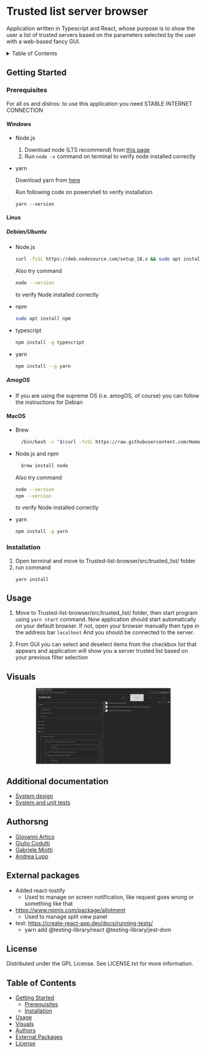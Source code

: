 # Trusted list server browser
Application written in Typescript and React, whose purpose is to show the user a list of trusted servers based on the parameters selected by the user with a web-based fancy GUI.

<!-- TABLE OF CONTENTS -->
<details>
  <summary>Table of Contents</summary>
  <ol>
    <li>
      <a href="#getting-started">Getting Started</a>
      <ul>
        <li><a href="#prerequisites">Prerequisites</a></li>
        <li><a href="#installation">Installation</a></li>
      </ul>
    </li>
    <li><a href="#usage">Usage</a></li>
    <li><a href="#visuals">Visuals</a></li>
    <li><a href="#authors">Authors</a></li>
    <li><a href="#external-packages">External package</a></li> 
    <li><a href="#license">License</a></li>
  </ol>
</details>

## Getting Started

### Prerequisites
For all os and distros: to use this application you need STABLE INTERNET CONNECTION

#### Windows
* Node.js
  1. Download node (LTS recommend) from [this page](https://nodejs.org/en/download/)
  2. Run `node -v` command on terminal to verify node installed correctly

* yarn
  
  Download yarn from [here](https://github.com/yarnpkg/yarn/releases/download/v1.22.4/yarn-1.22.4.msi)
  
  Run following code on powershell to verify installation
  
  ```
  yarn --version
  ```
  
#### Linux
##### Debian/Ubuntu
* Node.js
  ```sh
  curl -fsSL https://deb.nodesource.com/setup_18.x && sudo apt install -y nodejs
  ```
    Also try command
  ```sh
  node --version
  ```
    to verify Node installed correctly
    
* npm 
    ```sh
    sudo apt install npm
    ```
    
* typescript
  ```sh
  npm install -g typescript
  ```
  
* yarn
  ```sh
  npm install --g yarn
  ```
##### AmogOS

* If you are using the supreme OS (i.e. amogOS, of course) you can follow the instructions for Debian


#### MacOS

* Brew
  ```sh
    /bin/bash -c "$(curl -fsSL https://raw.githubusercontent.com/Homebrew/install/HEAD/install.sh)"
  ```
* Node.js and npm
  ```sh
    brew install node
  ```
    Also try command
  ```sh
  node --version
  npm --version
  ```
    to verify Node installed correctly

* yarn
    ```sh
    npm install -g yarn
    ```
### Installation

1. Open terminal and move to Trusted-list-browser/src/trusted_list/ folder
2. run command
    ```
    yarn install
    ```
## Usage
1. Move to Trusted-list-browser/src/trusted_list/ folder, then start program using `yarn start` command.
   Now application should start automatically on your default browser.
   If not, open your browser manually then type in the address bar `localhost`
   And you should be connected to the server.

2. From GUI you can select and deselect items from the checkbox list that appears and application will show you a server trusted list based on your previous filter selection

## Visuals

<p align="center">
  <img src="Screenshots/screenWebsite.png" width="350"/>
</p>

## Additional documentation
- [System design](./documentation/system_design.md)
- [System and unit tests](./documentation/tests.md)

## Authorsng
* [Giovanni Artico](https://github.com/Geostartico)
* [Giulio Codutti](https://github.com/giulpig)
* [Gabriele Miotti](https://github.com/gabriele-0201)
* [Andrea Lupo](https://github.com/LK-parrot)

## External packages
+ Added react-tostify
    + Used to manage on screen notification, like request goes wrong or something like that
+ https://www.npmjs.com/package/allotment
    + Used to manage split view panel
+ test: https://create-react-app.dev/docs/running-tests/
    + yarn add @testing-library/react @testing-library/jest-dom

## License
Distributed under the GPL License. See LICENSE.txt for more information.

## Table of Contents
* [Getting Started](#getting-started)
    * [Prerequisites](#prerequisites)
    * [Installation](#installation)
* [Usage](#usage)
* [Visuals](#visuals)
* [Authors](#authors)
* [External Packages](#external-packages)
* [License](#license)
